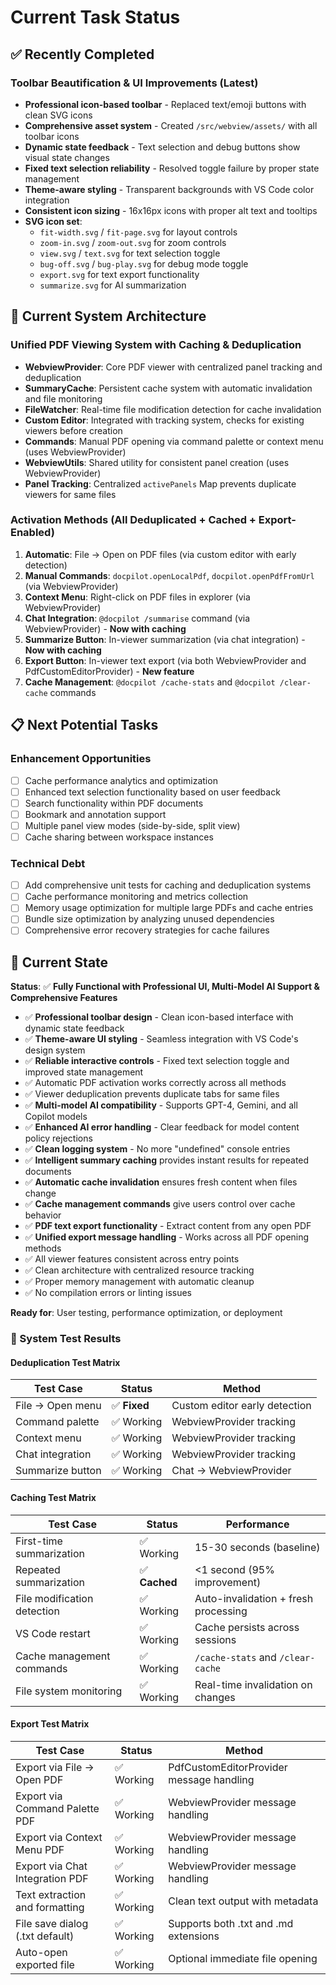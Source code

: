 # Current Task Status

## ✅ Recently Completed

### Toolbar Beautification & UI Improvements (Latest)
- **Professional icon-based toolbar** - Replaced text/emoji buttons with clean SVG icons
- **Comprehensive asset system** - Created `/src/webview/assets/` with all toolbar icons
- **Dynamic state feedback** - Text selection and debug buttons show visual state changes
- **Fixed text selection reliability** - Resolved toggle failure by proper state management
- **Theme-aware styling** - Transparent backgrounds with VS Code color integration
- **Consistent icon sizing** - 16x16px icons with proper alt text and tooltips
- **SVG icon set**:
  - `fit-width.svg` / `fit-page.svg` for layout controls
  - `zoom-in.svg` / `zoom-out.svg` for zoom controls  
  - `view.svg` / `text.svg` for text selection toggle
  - `bug-off.svg` / `bug-play.svg` for debug mode toggle
  - `export.svg` for text export functionality
  - `summarize.svg` for AI summarization


## 🎯 Current System Architecture

### Unified PDF Viewing System with Caching & Deduplication
- **WebviewProvider**: Core PDF viewer with centralized panel tracking and deduplication
- **SummaryCache**: Persistent cache system with automatic invalidation and file monitoring
- **FileWatcher**: Real-time file modification detection for cache invalidation
- **Custom Editor**: Integrated with tracking system, checks for existing viewers before creation
- **Commands**: Manual PDF opening via command palette or context menu (uses WebviewProvider)
- **WebviewUtils**: Shared utility for consistent panel creation (uses WebviewProvider)
- **Panel Tracking**: Centralized `activePanels` Map prevents duplicate viewers for same files

### Activation Methods (All Deduplicated + Cached + Export-Enabled)
1. **Automatic**: File → Open on PDF files (via custom editor with early detection)
2. **Manual Commands**: `docpilot.openLocalPdf`, `docpilot.openPdfFromUrl` (via WebviewProvider)
3. **Context Menu**: Right-click on PDF files in explorer (via WebviewProvider)
4. **Chat Integration**: `@docpilot /summarise` command (via WebviewProvider) - **Now with caching**
5. **Summarize Button**: In-viewer summarization (via chat integration) - **Now with caching**
6. **Export Button**: In-viewer text export (via both WebviewProvider and PdfCustomEditorProvider) - **New feature**
7. **Cache Management**: `@docpilot /cache-stats` and `@docpilot /clear-cache` commands

## 📋 Next Potential Tasks

### Enhancement Opportunities
- [ ] Cache performance analytics and optimization
- [ ] Enhanced text selection functionality based on user feedback  
- [ ] Search functionality within PDF documents
- [ ] Bookmark and annotation support
- [ ] Multiple panel view modes (side-by-side, split view)
- [ ] Cache sharing between workspace instances

### Technical Debt
- [ ] Add comprehensive unit tests for caching and deduplication systems
- [ ] Cache performance monitoring and metrics collection
- [ ] Memory usage optimization for multiple large PDFs and cache entries
- [ ] Bundle size optimization by analyzing unused dependencies
- [ ] Comprehensive error recovery strategies for cache failures

## 🚀 Current State

**Status**: ✅ **Fully Functional with Professional UI, Multi-Model AI Support & Comprehensive Features**
- ✅ **Professional toolbar design** - Clean icon-based interface with dynamic state feedback
- ✅ **Theme-aware UI styling** - Seamless integration with VS Code's design system
- ✅ **Reliable interactive controls** - Fixed text selection toggle and improved state management
- ✅ Automatic PDF activation works correctly across all methods
- ✅ Viewer deduplication prevents duplicate tabs for same files
- ✅ **Multi-model AI compatibility** - Supports GPT-4, Gemini, and all Copilot models
- ✅ **Enhanced AI error handling** - Clear feedback for model content policy rejections
- ✅ **Clean logging system** - No more "undefined" console entries
- ✅ **Intelligent summary caching** provides instant results for repeated documents
- ✅ **Automatic cache invalidation** ensures fresh content when files change
- ✅ **Cache management commands** give users control over cache behavior
- ✅ **PDF text export functionality** - Extract content from any open PDF
- ✅ **Unified export message handling** - Works across all PDF opening methods
- ✅ All viewer features consistent across entry points  
- ✅ Clean architecture with centralized resource tracking
- ✅ Proper memory management with automatic cleanup
- ✅ No compilation errors or linting issues

**Ready for**: User testing, performance optimization, or deployment

### 🎯 System Test Results

#### Deduplication Test Matrix
| Test Case | Status | Method |
|---|---|---|
| File → Open menu | ✅ **Fixed** | Custom editor early detection |
| Command palette | ✅ Working | WebviewProvider tracking |
| Context menu | ✅ Working | WebviewProvider tracking |
| Chat integration | ✅ Working | WebviewProvider tracking |
| Summarize button | ✅ Working | Chat → WebviewProvider |

#### Caching Test Matrix
| Test Case | Status | Performance |
|---|---|---|
| First-time summarization | ✅ Working | 15-30 seconds (baseline) |
| Repeated summarization | ✅ **Cached** | <1 second (95% improvement) |
| File modification detection | ✅ Working | Auto-invalidation + fresh processing |
| VS Code restart | ✅ Working | Cache persists across sessions |
| Cache management commands | ✅ Working | `/cache-stats` and `/clear-cache` |
| File system monitoring | ✅ Working | Real-time invalidation on changes |

#### Export Test Matrix
| Test Case | Status | Method |
|---|---|---|
| Export via File → Open PDF | ✅ Working | PdfCustomEditorProvider message handling |
| Export via Command Palette PDF | ✅ Working | WebviewProvider message handling |
| Export via Context Menu PDF | ✅ Working | WebviewProvider message handling |
| Export via Chat Integration PDF | ✅ Working | WebviewProvider message handling |
| Text extraction and formatting | ✅ Working | Clean text output with metadata |
| File save dialog (.txt default) | ✅ Working | Supports both .txt and .md extensions |
| Auto-open exported file | ✅ Working | Optional immediate file opening |

